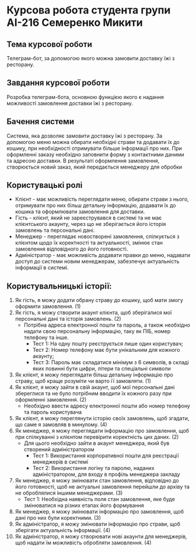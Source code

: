 # Курсова робота студента групи АІ-216 Семеренко Микити
## Тема курсової роботи
Телеграм-бот, за допомогою якого можна замовити доставку їжі з ресторану.
## Завдання курсової роботи
Розробка телеграм-бота, основною функцією якого є надання можливості замовлення доставки їжі з ресторану.
## Бачення системи
Система, яка дозволяє замовити доставку їжі з ресторану. За допомогою меню можна обирати необхідні страви та додавати їх до кошику, при необхідності отримувати більше інформації про них. При оформленні заказу необхідно заповнити форму з контактними даними та адресою доставки. В результаті оформлення замовлення, створюється новий заказ, який передається менеджеру для обробки
## Користувацькі ролі
- Клієнт - має можливість переглядати меню, обирати страви з нього, отримувати про них більш детальну інформацію, додавати їх до кошика та оформлювати замовлення для доставки.
- Гість - клієнт, який не зареєструвався в системі та не має клієнтського акаунту, через що не зберігається його історія замовлень та персональні дані.
- Менеджер - переглядає новостворені замовлення, спілкується з клієнтом щодо їх коректності та актуальності, змінює стан замовлення відповідного до його готовності.
- Адміністратор - має можливість додавати правки до меню, надавати доступ до системи новим менеджерам, забезпечує актуальність інформації в системі.
## Користувальницькі історії:
1. Як гість, я можу додати обрану страву до кошику, щоб мати змогу оформити замовлення. (1)
2. Як гість, я можу створити акаунт клієнта, щоб зберігалися мої персональні дані та історія замовлень. (2)
   - Потрібна адреса електронної пошти та пароль, а також необхідно надати свою персональну інформацію, таку як ПІБ, номер телефону та інше.
      - Тест 1: На одну пошту реєструється лише один користувач;
      - Тест 2: Номер телефону має бути унікальним для кожного акаунту;
      - Тест 3: Пароль має складатися мінімум з 6 символів, в складі яких повинні бути цифри, літери та спеціальні символи
3. Як клієнт, я можу переглядати більш детальну інформацію про страву, щоб краще розуміти чи варто її замовляти. (1)
4. Як клієнт, я можу зайти в свій акаунт, щоб мої персональні дані збереглися та не було потрібним вводити їх кожного разу при оформленні замовлення. (2)
   - Необхідно ввести адресу електронної пошти або номер телефону та пароль користувача
5. Як клієнт, я можу переглянути історію своїх замовлень, щоб згадати, що саме я замовляв в минулому. (4)
6. Як менеджер, я можу переглядати інформацію про замовлення, щоб при спілкуванні з клієнтом перевірити коректність цих даних. (2)
   - Для цього необхідно зайти в акаунт менеджера, який був створений адміністратором
      - Тест 1: Використання корпоративної пошти для реєстрації менеджерів в системі
      - Тест 2: Використання логіну та паролю, наданих адміністратором, для входу в профіль менеджера закладу
7. Як менеджер, я можу змінювати стан замовлення, відповідно до його готовності, щоб не актуальні замовлення перейшли до архіву та не оброблялися іншими менеджерами. (3)
    - Тест 1: Необхідна наявність поля стан замовлення, яке буде змінюватися на різних етапах його формування
8. Як менеджер, я можу змінювати інформацію про замовлення, щоб дані про них були коректними. (3)
9. Як адміністратор, я можу змінювати інформацію про страви, щоб зберігати актуальність інформації. (4)
10. Як адміністратор, я можу створювати нові акаунти для менеджерів, щоб надати їм можливість обробляти замовлення. (4)
